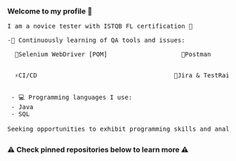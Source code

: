### Welcome to my profile 👋 
<pre>
I am a novice tester with ISTQB FL certification 📄
 
-🌱 Continuously learning of QA tools and issues:

  👾Selenium WebDriver [POM]                    🔎Postman


  ⚡CI/CD                                     💬Jira & TestRail
                                                

 - 💻 Programming languages I use:
 - Java
 - SQL 
 
Seeking opportunities to exhibit programming skills and analytical mindset in a professional manner 💻💼
</pre>

### ⚠️ Check pinned repositories below to learn more ⚠️
<!--
**anowacki10/anowacki10** is a ✨ _special_ ✨ repository because its `README.md` (this file) appears on your GitHub profile.

Here are some ideas to get you started:

- 🔭 I’m currently working on ...
- 🌱 I’m currently learning ...
- 👯 I’m looking to collaborate on ...
- 🤔 I’m looking for help with ...
- 💬 Ask me about ...
- 📫 How to reach me: ...
- 😄 Pronouns: ...
- ⚡ Fun fact: ...
-->
